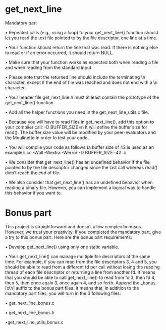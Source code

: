 # get_next_line

Mandatory part

• Repeated calls (e.g., using a loop) to your get_next_line() function should let
you read the text file pointed to by the file descriptor, one line at a time.

• Your function should return the line that was read.
If there is nothing else to read or if an error occurred, it should return NULL.

• Make sure that your function works as expected both when reading a file and when
reading from the standard input.

• Please note that the returned line should include the terminating \n character,
except if the end of file was reached and does not end with a \n character.

• Your header file get_next_line.h must at least contain the prototype of the
get_next_line() function.

• Add all the helper functions you need in the get_next_line_utils.c file.

• Because you will have to read files in get_next_line(), add this option to your
compiler call: -D BUFFER_SIZE=n
It will define the buffer size for read().
The buffer size value will be modified by your peer-evaluators and the Moulinette
in order to test your code.

• You will compile your code as follows (a buffer size of 42 is used as an example):
cc -Wall -Wextra -Werror -D BUFFER_SIZE=42 <files>.c

 • We consider that get_next_line() has an undefined behavior if the file pointed to
by the file descriptor changed since the last call whereas read() didn’t reach the
end of file.

 • We also consider that get_next_line() has an undefined behavior when reading
a binary file. However, you can implement a logical way to handle this behavior if
you want to.
  
# Bonus part
  
This project is straightforward and doesn’t allow complex bonuses. However, we trust
your creativity. If you completed the mandatory part, give a try to this bonus part.
Here are the bonus part requirements:

• Develop get_next_line() using only one static variable.

• Your get_next_line() can manage multiple file descriptors at the same time.
For example, if you can read from the file descriptors 3, 4 and 5, you should be
able to read from a different fd per call without losing the reading thread of each
file descriptor or returning a line from another fd.
It means that you should be able to call get_next_line() to read from fd 3, then
fd 4, then 5, then once again 3, once again 4, and so forth.
Append the _bonus.[c\h] suffix to the bonus part files.
It means that, in addition to the mandatory part files, you will turn in the 3 following
files:
  
• get_next_line_bonus.c

• get_next_line_bonus.h

•get_next_line_utils_bonus.c

